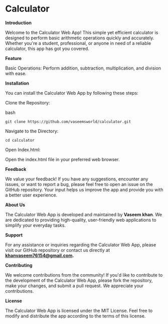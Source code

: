 # Calculator

**Introduction**

Welcome to the Calculator Web App! This simple yet efficient calculator is designed to perform basic arithmetic operations quickly and accurately. Whether you're a student, professional, or anyone in need of a reliable calculator, this app has got you covered.

**Feature**

Basic Operations: Perform addition, subtraction, multiplication, and division with ease.
  
**Installation**

You can install the Calculator Web App by following these steps:

Clone the Repository:

bash

    git clone https://github.com/vaseemsworld/calculator.git

Navigate to the Directory:

    cd calculator

Open Index.html:

  Open the index.html file in your preferred web browser.

**Feedback**

We value your feedback! If you have any suggestions, encounter any issues, or want to report a bug, please feel free to open an issue on the GitHub repository. Your input helps us improve the app and provide you with a better user experience.

**About Us**

The Calculator Web App is developed and maintained by **Vaseem khan**. We are dedicated to providing high-quality, user-friendly web applications to simplify your everyday tasks.

**Support**

For any assistance or inquiries regarding the Calculator Web App, please visit our GitHub repository or contact us directly at **khanvaseem76154@gmail.com.**

**Contributing**

We welcome contributions from the community! If you'd like to contribute to the development of the Calculator Web App, please fork the repository, make your changes, and submit a pull request. We appreciate your contributions.

**License**

The Calculator Web App is licensed under the MIT License. Feel free to modify and distribute the app according to the terms of this license.
